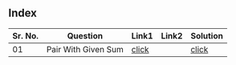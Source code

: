 ## Index 

Sr. No. | Question|Link1 | Link2 | Solution
---|---|---|---|---
01 | Pair With Given Sum | [click](https://practice.geeksforgeeks.org/problems/find-pairs-with-given-sum-in-doubly-linked-list/1?utm_source=youtube&utm_medium=collab_striver_ytdescription&utm_campaign=find-pairs-with-given-sum-in-doubly-linked-list) ||[click](./Solutions/PairWithGivenSum.java)
